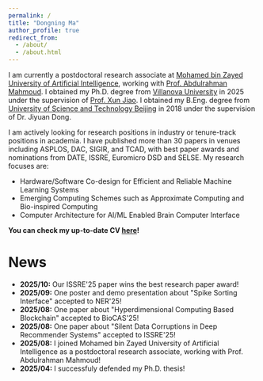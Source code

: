 ```yaml
---
permalink: /
title: "Dongning Ma"
author_profile: true
redirect_from: 
  - /about/
  - /about.html
---
```


I am currently a postdoctoral research associate at [Mohamed bin Zayed University of Artificial Intelligence](https://mbzuai.ac.ae/), working with [Prof. Abdulrahman Mahmoud](https://ma3mool.github.io/). I obtained my Ph.D. degree from [Villanova University](https://villanova.edu/) in 2025 under the supervision of [Prof. Xun Jiao](https://vu-detail.github.io/people/jiao). I obtained my B.Eng. degree from [University of Science and Technology Beijing](https://www.ustb.edu.cn/) in 2018 under the supervision of Dr. Jiyuan Dong. 

I am actively looking for research positions in industry or tenure-track positions in academia. I have published more than 30 papers in venues including ASPLOS, DAC, SIGIR, and TCAD, with best paper awards and nominations from DATE, ISSRE, Euromicro DSD and SELSE. My research focuses are:
- Hardware/Software Co-design for Efficient and Reliable Machine Learning Systems
- Emerging Computing Schemes such as Approximate Computing and Bio-inspired Computing 
- Computer Architecture for AI/ML Enabled Brain Computer Interface

**You can check my up-to-date CV [here](/cv/)!**

# News
- **2025/10:** Our ISSRE'25 paper wins the best research paper award!
- **2025/09:** One poster and demo presentation about "Spike Sorting Interface" accepted to NER'25!
- **2025/08:** One paper about "Hyperdimensional Computing Based Blockchain" accepted to BioCAS'25!
- **2025/08:** One paper about "Silent Data Corruptions in Deep Recommender Systems" accepted to ISSRE'25!
- **2025/08:** I joined Mohamed bin Zayed University of Artificial Intelligence as a postdoctoral research associate, working with Prof. Abdulrahman Mahmoud! 
- **2025/04:** I successfuly defended my Ph.D. thesis! 